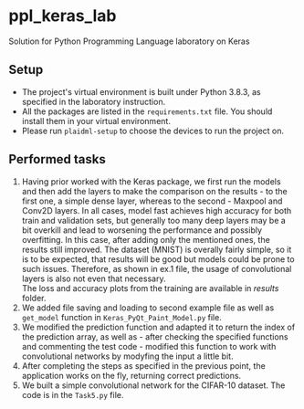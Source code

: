 # ppl_keras_lab
Solution for Python Programming Language laboratory on Keras
## Setup
- The project's virtual environment is built under Python 3.8.3, as specified in the laboratory instruction. 
- All the packages are listed in the `requirements.txt` file. You should install them in your virtual environment.
- Please run `plaidml-setup` to choose the devices to run the project on. 
## Performed tasks
1. Having prior worked with the Keras package, we first run the models and then add the layers to make the comparison on the results - to the first one, a simple dense layer, whereas to the second - Maxpool and Conv2D layers. In all cases, model fast achieves high accuracy for both train and validation sets, but generally too many deep layers may be a bit overkill and lead to worsening the performance and possibly overfitting. In this case, after adding only the mentioned ones, the results still improved. The dataset (MNIST) is overally fairly simple, so it is to be expected, that results will be good but models could be prone to such issues. Therefore, as shown in ex.1 file, the usage of convolutional layers is also not even that necessary.    
The loss and accuracy plots from the training are available in *results* folder.  
2. We added file saving and loading to second example file as well as `get_model` function in `Keras_PyQt_Paint_Model.py` file.  
3. We modified the prediction function and adapted it to return the index of the prediction array, as well as - after checking the specified functions and commenting the test code - modified this function to work with convolutional networks by modyfing the input a little bit.
4. After completing the steps as specified in the previous point, the application works on the fly, returning correct predictions.  
5. We built a simple convolutional network for the CIFAR-10 dataset. The code is in the `Task5.py` file.